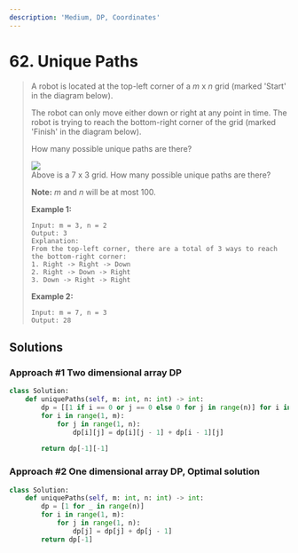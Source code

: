 ```yaml
---
description: 'Medium, DP, Coordinates'
---
```


# 62. Unique Paths

> A robot is located at the top-left corner of a _m_ x _n_ grid \(marked 'Start' in the diagram below\).
>
> The robot can only move either down or right at any point in time. The robot is trying to reach the bottom-right corner of the grid \(marked 'Finish' in the diagram below\).
>
> How many possible unique paths are there?
>
> ![](https://assets.leetcode.com/uploads/2018/10/22/robot_maze.png)  
> Above is a 7 x 3 grid. How many possible unique paths are there?
>
> **Note:** _m_ and _n_ will be at most 100.
>
> **Example 1:**
>
> ```text
> Input: m = 3, n = 2
> Output: 3
> Explanation:
> From the top-left corner, there are a total of 3 ways to reach the bottom-right corner:
> 1. Right -> Right -> Down
> 2. Right -> Down -> Right
> 3. Down -> Right -> Right
> ```
>
> **Example 2:**
>
> ```text
> Input: m = 7, n = 3
> Output: 28
> ```

## Solutions

### Approach \#1 Two dimensional array DP

```python
class Solution:
    def uniquePaths(self, m: int, n: int) -> int:
        dp = [[1 if i == 0 or j == 0 else 0 for j in range(n)] for i in range(m)]
        for i in range(1, m):
            for j in range(1, n):
                dp[i][j] = dp[i][j - 1] + dp[i - 1][j]
                
        return dp[-1][-1]
```

### Approach \#2 One dimensional array DP, Optimal solution

```python
class Solution:
    def uniquePaths(self, m: int, n: int) -> int:
        dp = [1 for _ in range(n)]
        for i in range(1, m):
            for j in range(1, n):
                dp[j] = dp[j] + dp[j - 1]
        return dp[-1]
```

